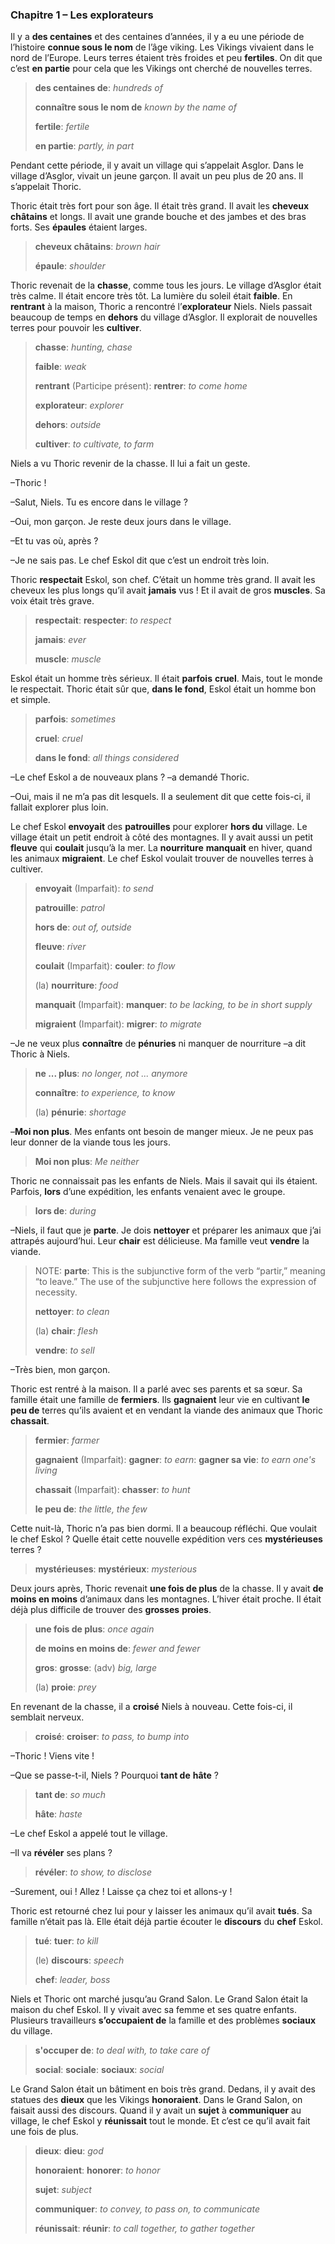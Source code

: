 ### Chapitre 1 – Les explorateurs 

Il y a **des centaines** et des centaines d’années, il y a eu une période de l’histoire **connue sous le nom** de l’âge viking. Les Vikings vivaient dans le nord de l’Europe. Leurs terres étaient très froides et peu **fertiles**. On dit que c’est **en partie** pour cela que les Vikings ont cherché de nouvelles terres.

> **des centaines de**: *hundreds of* 
>
> **connaître sous le nom de** *known by the name of*
>
> **fertile**: *fertile*
>
> **en partie**: *partly, in part*

Pendant cette période, il y avait un village qui s’appelait Asglor. Dans le village d’Asglor, vivait un jeune garçon. Il avait un peu plus de 20 ans. Il s’appelait Thoric.

Thoric était très fort pour son âge. Il était très grand. Il avait les **cheveux châtains** et longs. Il avait une grande bouche et des jambes et des bras forts. Ses **épaules** étaient larges.

> **cheveux châtains**: *brown hair*
>
> **épaule**: *shoulder*

Thoric revenait de la **chasse**, comme tous les jours. Le village d’Asglor était très calme. Il était encore très tôt. La lumière du soleil était **faible**. En **rentrant** à la maison, Thoric a rencontré l’**explorateur** Niels. Niels passait beaucoup de temps en **dehors** du village d’Asglor. Il explorait de nouvelles terres pour pouvoir les **cultiver**.

> **chasse**: *hunting, chase*
>
> **faible**: *weak*
>
> **rentrant** (Participe présent): **rentrer**: *to come home*
>
> **explorateur**: *explorer*
>
> **dehors**: *outside*
>
> **cultiver**: *to cultivate, to farm*

Niels a vu Thoric revenir de la chasse. Il lui a fait un geste.

–Thoric ! 

–Salut, Niels. Tu es encore dans le village ? 

–Oui, mon garçon. Je reste deux jours dans le village.

–Et tu vas où, après ? 

–Je ne sais pas. Le chef Eskol dit que c’est un endroit très loin.

Thoric **respectait** Eskol, son chef. C’était un homme très grand. Il avait les cheveux les plus longs qu’il avait **jamais** vus ! Et il avait de gros **muscles**. Sa voix était très grave.

> **respectait**: **respecter**: *to respect*
>
> **jamais**: *ever*
>
> **muscle**: *muscle*

Eskol était un homme très sérieux. Il était **parfois** **cruel**. Mais, tout le monde le respectait. Thoric était sûr que, **dans le fond**, Eskol était un homme bon et simple.

> **parfois**: *sometimes*
>
> **cruel**: *cruel*
>
> **dans le fond**: *all things considered*

–Le chef Eskol a de nouveaux plans ? –a demandé Thoric.

–Oui, mais il ne m’a pas dit lesquels. Il a seulement dit que cette fois-ci, il fallait explorer plus loin.

Le chef Eskol **envoyait** des **patrouilles** pour explorer **hors du** village. Le village était un petit endroit à côté des montagnes. Il y avait aussi un petit **fleuve** qui **coulait** jusqu’à la mer. La **nourriture** **manquait** en hiver, quand les animaux **migraient**. Le chef Eskol voulait trouver de nouvelles terres à cultiver.

> **envoyait** (Imparfait): *to send*
>
> **patrouille**: *patrol*
>
> **hors de**: *out of, outside*
>
> **fleuve**: *river*
>
> **coulait** (Imparfait): **couler**: *to flow*
>
> (la) **nourriture**: *food*
>
> **manquait** (Imparfait): **manquer**: *to be lacking, to be in short supply*
>
> **migraient** (Imparfait): **migrer**: *to migrate*

–Je ne veux plus **connaître** de **pénuries** ni manquer de nourriture –a dit Thoric à Niels.

> **ne ... plus**: *no longer, not ... anymore*
>
> **connaître**: *to experience, to know*
>
> (la) **pénurie**: *shortage*

–**Moi non plus**. Mes enfants ont besoin de manger mieux. Je ne peux pas leur donner de la viande tous les jours.

> **Moi non plus**: *Me neither*

Thoric ne connaissait pas les enfants de Niels. Mais il savait qui ils étaient. Parfois, **lors** d’une expédition, les enfants venaient avec le groupe.

> **lors de**: *during*

–Niels, il faut que je **parte**. Je dois **nettoyer** et préparer les animaux que j’ai attrapés aujourd’hui. Leur **chair** est délicieuse. Ma famille veut **vendre** la viande.

> NOTE: **parte**: This is the subjunctive form of the verb “partir,” meaning “to leave.” The use of the subjunctive here follows the expression of necessity.
>
> **nettoyer**: *to clean*
>
> (la) **chair**: *flesh*
>
> **vendre**: *to sell*

–Très bien, mon garçon.

Thoric est rentré à la maison. Il a parlé avec ses parents et sa sœur. Sa famille était une famille de **fermiers**. Ils **gagnaient** leur vie en cultivant **le peu de** terres qu’ils avaient et en vendant la viande des animaux que Thoric **chassait**.

> **fermier**: *farmer*
>
> **gagnaient** (Imparfait): **gagner**: *to earn*: **gagner sa vie**: *to earn one's living*
>
> **chassait** (Imparfait): **chasser**: *to hunt*
>
> **le peu de**: *the little, the few*

Cette nuit-là, Thoric n’a pas bien dormi. Il a beaucoup réfléchi. Que voulait le chef Eskol ? Quelle était cette nouvelle expédition vers ces **mystérieuses** terres ? 

> **mystérieuses**: **mystérieux**: *mysterious*

Deux jours après, Thoric revenait **une fois de plus** de la chasse. Il y avait **de moins en moins** d’animaux dans les montagnes. L’hiver était proche. Il était déjà plus difficile de trouver des **grosses** **proies**.

> **une fois de plus**: *once again*
>
> **de moins en moins de**: *fewer and fewer*
>
> **gros**: **grosse**: (adv) *big, large*
>
> (la) **proie**: *prey*

En revenant de la chasse, il a **croisé** Niels à nouveau. Cette fois-ci, il semblait nerveux.

> **croisé**: **croiser**: *to pass, to bump into*

–Thoric ! Viens vite !

–Que se passe-t-il, Niels ? Pourquoi **tant de** **hâte** ? 

> **tant de**: *so much*
>
> **hâte**: *haste*

–Le chef Eskol a appelé tout le village.

–Il va **révéler** ses plans ? 

> **révéler**: *to show, to disclose*

–Surement, oui ! Allez ! Laisse ça chez toi et allons-y ! 

Thoric est retourné chez lui pour y laisser les animaux qu’il avait **tués**. Sa famille n’était pas là. Elle était déjà partie écouter le **discours** du **chef** Eskol.

> **tué**: **tuer**: *to kill*
>
> (le) **discours**: *speech*
>
> **chef**: *leader, boss*

Niels et Thoric ont marché jusqu’au Grand Salon. Le Grand Salon était la maison du chef Eskol. Il y vivait avec sa femme et ses quatre enfants. Plusieurs travailleurs **s’occupaient de** la famille et des problèmes **sociaux** du village.

> **s'occuper de**: *to deal with, to take care of*
>
> **social**: **sociale**: **sociaux**: *social*

Le Grand Salon était un bâtiment en bois très grand. Dedans, il y avait des statues des **dieux** que les Vikings **honoraient**. Dans le Grand Salon, on faisait aussi des discours. Quand il y avait un **sujet** à **communiquer** au village, le chef Eskol y **réunissait** tout le monde. Et c’est ce qu’il avait fait une fois de plus.

> **dieux**: **dieu**: *god*
>
> **honoraient**: **honorer**: *to honor*
>
> **sujet**: *subject*
>
> **communiquer**: *to convey, to pass on, to communicate*
>
> **réunissait**: **réunir**: *to call together, to gather together*















